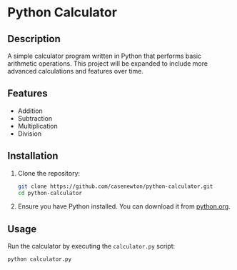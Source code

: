 # Python Calculator

## Description

A simple calculator program written in Python that performs basic arithmetic operations. This project will be expanded to include more advanced calculations and features over time.

## Features

- Addition
- Subtraction
- Multiplication
- Division

## Installation

1. Clone the repository:
    ```bash
    git clone https://github.com/casenewton/python-calculator.git
    cd python-calculator
    ```

2. Ensure you have Python installed. You can download it from [python.org](https://www.python.org/).

## Usage

Run the calculator by executing the `calculator.py` script:

```bash
python calculator.py
